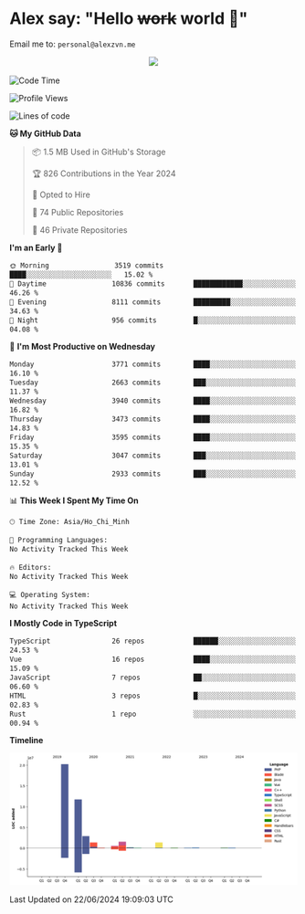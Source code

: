 # Alex say: "Hello ~~work~~ world 🐾"
Email me to: `personal@alexzvn.me`


<p align=center>
  <a href="https://skillicons.dev">
    <img src="https://skillicons.dev/icons?i=ts,js,php,nodejs,bun,vue,nuxt,react,svelte,tauri,laravel,rust,mongodb,docker,electron,redis,rabbitmq,tailwind,git,cloudflare,elysia,mysql,nginx,rollupjs,sentry,ubuntu,yarn,html,css,vite" />
  </a>
</p>

<!--START_SECTION:waka-->
![Code Time](http://img.shields.io/badge/Code%20Time-1%2C066%20hrs%2055%20mins-blue)

![Profile Views](http://img.shields.io/badge/Profile%20Views-10-blue)

![Lines of code](https://img.shields.io/badge/From%20Hello%20World%20I%27ve%20Written-40.4%20million%20lines%20of%20code-blue)

**🐱 My GitHub Data** 

> 📦 1.5 MB Used in GitHub's Storage 
 > 
> 🏆 826 Contributions in the Year 2024
 > 
> 💼 Opted to Hire
 > 
> 📜 74 Public Repositories 
 > 
> 🔑 46 Private Repositories 
 > 
**I'm an Early 🐤** 

```text
🌞 Morning                3519 commits        ████░░░░░░░░░░░░░░░░░░░░░   15.02 % 
🌆 Daytime                10836 commits       ████████████░░░░░░░░░░░░░   46.26 % 
🌃 Evening                8111 commits        █████████░░░░░░░░░░░░░░░░   34.63 % 
🌙 Night                  956 commits         █░░░░░░░░░░░░░░░░░░░░░░░░   04.08 % 
```
📅 **I'm Most Productive on Wednesday** 

```text
Monday                   3771 commits        ████░░░░░░░░░░░░░░░░░░░░░   16.10 % 
Tuesday                  2663 commits        ███░░░░░░░░░░░░░░░░░░░░░░   11.37 % 
Wednesday                3940 commits        ████░░░░░░░░░░░░░░░░░░░░░   16.82 % 
Thursday                 3473 commits        ████░░░░░░░░░░░░░░░░░░░░░   14.83 % 
Friday                   3595 commits        ████░░░░░░░░░░░░░░░░░░░░░   15.35 % 
Saturday                 3047 commits        ███░░░░░░░░░░░░░░░░░░░░░░   13.01 % 
Sunday                   2933 commits        ███░░░░░░░░░░░░░░░░░░░░░░   12.52 % 
```


📊 **This Week I Spent My Time On** 

```text
🕑︎ Time Zone: Asia/Ho_Chi_Minh

💬 Programming Languages: 
No Activity Tracked This Week

🔥 Editors: 
No Activity Tracked This Week

💻 Operating System: 
No Activity Tracked This Week
```

**I Mostly Code in TypeScript** 

```text
TypeScript               26 repos            ██████░░░░░░░░░░░░░░░░░░░   24.53 % 
Vue                      16 repos            ████░░░░░░░░░░░░░░░░░░░░░   15.09 % 
JavaScript               7 repos             ██░░░░░░░░░░░░░░░░░░░░░░░   06.60 % 
HTML                     3 repos             █░░░░░░░░░░░░░░░░░░░░░░░░   02.83 % 
Rust                     1 repo              ░░░░░░░░░░░░░░░░░░░░░░░░░   00.94 % 
```



**Timeline**

![Lines of Code chart](https://raw.githubusercontent.com/alexzvn/alexzvn/main/assets/bar_graph.png)


 Last Updated on 22/06/2024 19:09:03 UTC
<!--END_SECTION:waka-->
